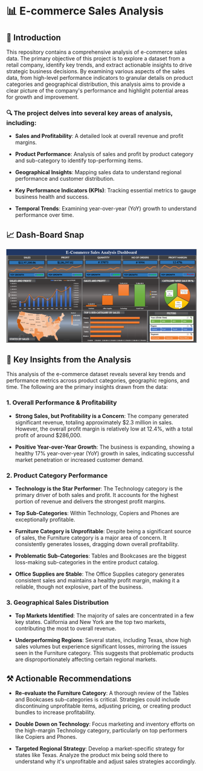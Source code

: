 # 📊 E-commerce Sales Analysis
## 🧩 Introduction
This repository contains a comprehensive analysis of e-commerce sales data. The primary objective of this project is to explore a dataset from a retail company, identify key trends, and extract actionable insights to drive strategic business decisions. By examining various aspects of the sales data, from high-level performance indicators to granular details on product categories and geographical distribution, this analysis aims to provide a clear picture of the company's performance and highlight potential areas for growth and improvement.

### 🔍 The project delves into several key areas of analysis, including:

- **Sales and Profitability**: A detailed look at overall revenue and profit margins.

- **Product Performance**: Analysis of sales and profit by product category and sub-category to identify top-performing items.

- **Geographical Insights**: Mapping sales data to understand regional performance and customer distribution.

- **Key Performance Indicators (KPIs)**: Tracking essential metrics to gauge business health and success.

- **Temporal Trends**: Examining year-over-year (YoY) growth to understand performance over time.

## 📈 Dash-Board Snap
![Dashboard](image.png)

## 🧠 Key Insights from the Analysis
This analysis of the e-commerce dataset reveals several key trends and performance metrics across product categories, geographic regions, and time. The following are the primary insights drawn from the data:

### **1. Overall Performance & Profitability**
- **Strong Sales, but Profitability is a Concern**: The company generated significant revenue, totaling approximately $2.3 million in sales. However, the overall profit margin is relatively low at 12.4%, with a total profit of around $286,000.

- **Positive Year-over-Year Growth**: The business is expanding, showing a healthy 17% year-over-year (YoY) growth in sales, indicating successful market penetration or increased customer demand.

### **2. Product Category Performance**
- **Technology is the Star Performer**: The Technology category is the primary driver of both sales and profit. It accounts for the highest portion of revenue and delivers the strongest profit margins.

- **Top Sub-Categories**: Within Technology, Copiers and Phones are exceptionally profitable.

- **Furniture Category is Unprofitable**: Despite being a significant source of sales, the Furniture category is a major area of concern. It consistently generates losses, dragging down overall profitability.

- **Problematic Sub-Categories**: Tables and Bookcases are the biggest loss-making sub-categories in the entire product catalog.

- **Office Supplies are Stable**: The Office Supplies category generates consistent sales and maintains a healthy profit margin, making it a reliable, though not explosive, part of the business.

### **3. Geographical Sales Distribution**
- **Top Markets Identified**: The majority of sales are concentrated in a few key states. California and New York are the top two markets, contributing the most to overall revenue.

- **Underperforming Regions**: Several states, including Texas, show high sales volumes but experience significant losses, mirroring the issues seen in the Furniture category. This suggests that problematic products are disproportionately affecting certain regional markets.

## ⚒️ **Actionable Recommendations**
- **Re-evaluate the Furniture Category**: A thorough review of the Tables and Bookcases sub-categories is critical. Strategies could include discontinuing unprofitable items, adjusting pricing, or creating product bundles to increase profitability.

- **Double Down on Technology**: Focus marketing and inventory efforts on the high-margin Technology category, particularly on top performers like Copiers and Phones.

- **Targeted Regional Strategy**: Develop a market-specific strategy for states like Texas. Analyze the product mix being sold there to understand why it's unprofitable and adjust sales strategies accordingly.
